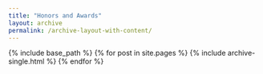 ```yaml
---
title: "Honors and Awards"
layout: archive
permalink: /archive-layout-with-content/
---
```




{% include base_path %}
{% for post in site.pages %}
{% include archive-single.html %}
{% endfor %}
